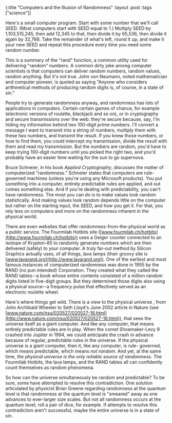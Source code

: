 {:title "Computers and the Illusion of Randomness"
:layout :post
:tags  ["science"]}

Here's a small computer program. Start with some number that we'll call SEED.
(Most computers start with SEED equal to 1.) Multiply SEED by 1,103,515,245,
then add 12,345 to that, then divide it by 65,536, then divide it again by
32,768. Take the remainder of what's left, round it up, and make it your new
SEED and repeat this procedure every time you need some random number.

This is a summary of the "rand" function, a common utility used for
delivering "random" numbers. A common dirty joke among computer scientists
is that computers can deliver random numbers, random values, random anything.
But it's not true. John von Neumann, noted mathematician and computer pioneer,
is quoted as saying "Anyone who considers arithmetical methods of producing
random digits is, of course, in a state of sin."

People try to generate randomness anyway, and randomness has lots of
applications in computers. Certain certain games of chance, for example
(electronic versions of roulette, blackjack and so on), or in cryptography and
secure transmissions over the web: they're secure because, say, I'm hiding my
information behind two 100-digit prime numbers. I'll convert a message I want
to transmit into a string of numbers, multiply them with these two numbers,
and transmit the result. If you knew those numbers, or how to find them, you
could intercept my transmission, divide the result with them and read my
transmission. But the numbers are random, you'd have to keep trying 100-digit
numbers until you picked the right two, and you'd probably have an easier time
waiting for the sun to go supernova.

Bruce Schneier, in his book _Applied Cryptography_, discusses the matter of
computerized "randomness." Schneier states that computers are rule-governed
machines (unless you're using any Microsoft products). You put something into
a computer, entirely predictable rules are applied, and out comes something
else. And if you're dealing with predictability, you can't have randomness.
The most you can do is to make values look random statistically. And making
values look random depends little on the computer but rather on the starting
input, the SEED, and how you get it. For that, you rely less on computers and
more on the randomness inherent in the physical world.

There are even websites that offer randomness-from-the-physical world as a
public service. The Fourmilab Hotbits site
([www.fourmilab.ch/hotbits](http://www.fourmilab.ch/hotbits)) uses a
Geiger counter connected to an isotope of Krypton-85 to randomly generate
numbers which are then delivered (safely) to your computer. A truly far-out
method by Silicon Graphics actually uses, of all things, lava lamps (their
groovy site is [www.lavarand.org](http://www.lavarand.org)). One of the
earliest and most famous instances of computerized randomness was done in 1955
by the RAND (no pun intended) Corporation. They created what they called the
RAND tables--a book whose entire contents consisted of a million random digits
listed in five-digit groups. But they determined those digits also using a
physical source--a frequency pulse that effectively served as an electronic
roulette wheel.

Here's where things get wild. There is a view to the physical universe , from
John Archibald Wheeler to Seth Lloyd's June 2002 article in Nature (see [www.nature.com/nsu/020527/020527-16.html](http://www.nature.com/nsu/020527/020527-16.html)), that sees the universe itself as a giant computer. And like
any computer, that means entirely predictable rules are in play. When the
comet Shoemaker-Levy 9 crashed into Jupiter in 1994, we could anticipate the
crash in advance because of regular, predictable rules in the universe. If the
physical universe is a giant computer, then it, like any computer, is rule-
governed, which means predictable, which means _not random_. And yet, at the
same time, _the physical universe is the only reliable source of randomness_.
The Fourmilab Hotbits, the lava lamps, and the RAND tables all can confidently
count themselves as random phenomena.

So how can the universe simultaneously be random and predictable? To be sure,
some have attempted to resolve this contradiction. One solution articulated by
physicist Brian Greene regarding randomness at the quantum level is that
randomness at the quantum level is "smeared" away as one advances to ever-larger size scales. But not all randomness occurs at the quantum level; roll a
pair of dice, for example. If attempts to resolve this contradiction aren't
successful, maybe the entire universe is in a state of sin. 


